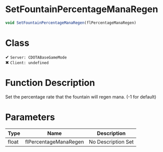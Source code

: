 # SetFountainPercentageManaRegen
```js	
void SetFountainPercentageManaRegen(flPercentageManaRegen)
```
# Class
✔ `Server: CDOTABaseGameMode`  
✖ `Client: undefined`  

# Function Description
Set the percentage rate that the fountain will regen mana. (-1 for default)
# Parameters
Type|Name|Description
--|--|--
float|flPercentageManaRegen|No Description Set
